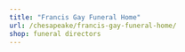 ```yaml
---
title: "Francis Gay Funeral Home"
url: /chesapeake/francis-gay-funeral-home/
shop: funeral directors
---
```

